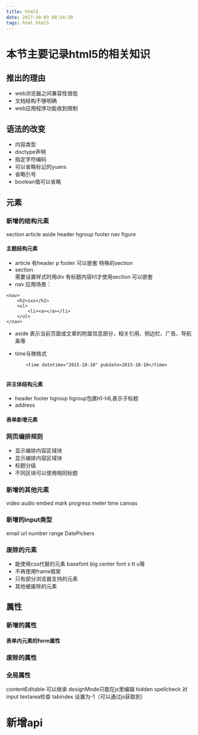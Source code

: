 ```yaml
---
title: html5
date: 2017-10-03 08:54:20
tags: html html5
---
```

# 本节主要记录html5的相关知识

<!--more-->


## 推出的理由
- web浏览器之间兼容性很低
- 文档结构不够明确
- web应用程序功能收到限制


## 语法的改变
- 内容类型
- doctype声明
- 指定字符编码
- 可以省略标记的yuans
- 省略引号
- boolean值可以省略

## 元素
### 新增的结构元素
section article aside header hgroup footer nav figure

#### 主题结构元素

- article
    有header p footer
    可以嵌套
    特殊的section
- section    
    需要设置样式时用div
    有标题内容h1才使用section
    可以嵌套
- nav
    应用场景：
```
<nav>
    <h2>xxx</h2>
    <ul>
        <li><a></a></li>
    </ul>
</nav>
```

- aside
    表示当前页面或文章的附属信息部分，相关引用、侧边栏、广告、导航条等

- time与微格式

    ```
        <time datetime="2015-10-10" pubdate>2015-10-10</time>
        
    ```


#### 非主体结构元素
- header footer hgroup
    hgroup包裹h1-h6,表示子标题
- address


#### 表单新增元素



#### 


### 网页编排规则
- 显示编排内容区域块
- 显示编排内容区域块
- 标题分级
- 不同区块可以使用相同标题




### 新增的其他元素
video audio embed mark progress meter time canvas

### 新增的input类型
email url number range DatePickers

### 废除的元素
- 能使用css代替的元素 basefont big center font s tt u等
- 不再使用frame框架
- 只有部分浏览器支持的元素
- 其他被废除的元素


## 属性
### 新增的属性

#### 表单内元素的form属性


### 废除的属性

### 全局属性
contentEditable 可以继承
designMode只能在js里编辑
hidden
spellcheck 对input textarea检查
tabindex 设置为-1（可以通过js获取到）



# 新增api









